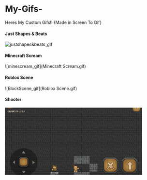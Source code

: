 # My-Gifs-
Heres My Custom Gifs!! {Made in Screen To Gif}

#### Just Shapes & Beats
![justshapes&beats_gif](JS%26B.gif)

#### Minecraft Scream
![minescream_gif](Minecraft Scream.gif)

#### Roblox Scene
![BlockScene_gif](Roblox Scene.gif)

#### Shooter
![Shooder_gif](Shooter.gif)

